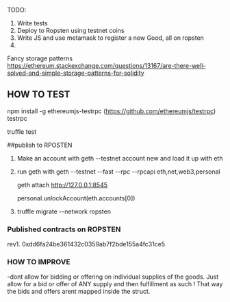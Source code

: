 TODO:

1. Write tests
2. Deploy to Ropsten using testnet coins
3. Write JS and use metamask to register a new Good, all on ropsten
4.


Fancy storage patterns
https://ethereum.stackexchange.com/questions/13167/are-there-well-solved-and-simple-storage-patterns-for-solidity


## HOW TO TEST

npm install -g ethereumjs-testrpc  (https://github.com/ethereumjs/testrpc)
testrpc

truffle test


##publish to RPOSTEN
1. Make an account with geth --testnet account new  and load it up with eth


2. run geth with
    geth --testnet --fast --rpc --rpcapi eth,net,web3,personal

    geth attach http://127.0.0.1:8545


    personal.unlockAccount(eth.accounts[0])

3. truffle migrate --network ropsten


### Published contracts on ROPSTEN
rev1.  0xdd6fa24be361432c0359ab7f2bde155a4fc31ce5


### HOW TO IMPROVE

-dont allow for bidding or offering on individual supplies of the goods.  Just allow for a bid or offer of ANY supply  and then fulfillment as such ! That way the bids and offers arent mapped inside the struct.
